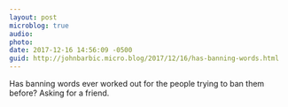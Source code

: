 ```yaml
---
layout: post
microblog: true
audio: 
photo: 
date: 2017-12-16 14:56:09 -0500
guid: http://johnbarbic.micro.blog/2017/12/16/has-banning-words.html
---
```

Has banning words ever worked out for the people trying to ban them before?  Asking for a friend.
